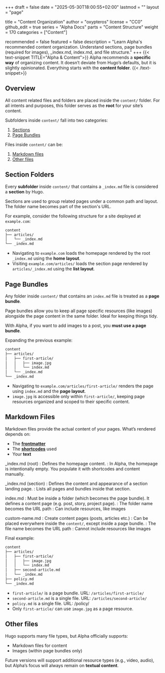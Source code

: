 +++
draft = false
date = "2025-05-30T18:00:55+02:00"
lastmod = ""
layout = "page"

title = "Content Organization"
author = "oxypteros"
license = "CC0"
github_edit = true
series = "Alpha Docs"
  parts = "Content Structure"
  weight = 170
categories = ["Content"]

recommended = false
featured = false
description = "Learn Alpha's recommended content organization. Understand sections, page bundles (required for images), _index.md, index.md, and file structure."
+++
{{< text-snippet TITLE="Alpha & Content">}}
Alpha recommends a **specific way** of organizing content. It doesn’t deviate from Hugo’s defaults, but it is slightly opinionated. Everything starts with the **content folder**.
{{< /text-snippet>}}
## Overview
All content related files and folders are placed inside the `content/` folder. For all intents and purposes, this folder serves as the **root** for your site’s content.

Subfolders inside `content/` fall into two categories:
1. [Sections](#sections)
2. [Page Bundles](#page-bundles)

Files inside `content/` can be:
1. [Markdown files](#markdown-files)
2. [Other files](#other-files)

## Section Folders
Every **subfolder** inside `content/` that contains a `_index.md` file is considered a **section** by Hugo.

Sections are used to group related pages under a common path and layout. The folder name becomes part of the section's URL.

For example, consider the following structure for a site deployed at `example.com`:

```bash
content 
├── articles/
│   └── _index.md
└── _index.md
```
- Navigating to `example.com` loads the homepage rendered by the root `_index.md` using the **home layout**.
- Visiting `example.com/articles/` loads the section page rendered by `articles/_index.md` using the **list layout**.

## Page Bundles
Any folder inside `content/` that contains an `index.md` file is treated as a **page bundle**.

Page bundles allow you to keep all page specific resources (like images) alongside the page content in the same folder. Ideal for keeping things tidy.

With Alpha, if you want to add images to a post, you **must use a page bundle**. 

Expanding the previous example:
```bash
content 
├── articles/
│   ├── first-article/
│   │   ├── image.jpg
│   │   └── index.md
│   └── _index.md
└── _index.md
```
- Navigating to `example.com/articles/first-article/` renders the page using `index.md` and the **page layout**.
- `image.jpg` is accessible only within `first-article/`, keeping page resources organized and scoped to their specific content.

## Markdown Files
Markdown files provide the actual content of your pages. What’s rendered depends on:
- The [**frontmatter**](/docs/content-creation)
- The [**shortcodes**](/docs/shortcodes) used
- Your **text**

_index.md (root) 
: Defines the homepage content. 
: In Alpha, the homepage is intentionally empty. You populate it with shortcodes and content manually.

_index.md (section)
: Defines the content and appearance of a section landing page. 
: Lists all pages and bundles inside that section.

index.md 
: Must be inside a folder (which becomes the page bundle). It defines a content page (e.g. post, story, project page).
: The folder name becomes the URL path
: Can include resources, like images

custom-name.md
: Create content pages (posts, articles etc.) 
: Can be placed everywhere inside the `content/`, except inside a page bundle.
: The file name becomes the URL path
: Cannot include resources like images

Final example:
```bash
content 
├── articles/
│   ├── first-article/
│   │   ├── image.jpg
│   │   └── index.md
│   ├── second-article.md  
│   └── _index.md
├── policy.md
└── _index.md
```
- `first-article/` is a page bundle. URL: `/articles/first-article/`
- `second-article.md` is a single file. URL: `/articles/second-article/`
- `policy.md` is a single file. URL: /policy/
- Only `first-article/` can use `image.jpg` as a page resource.

## Other files
Hugo supports many file types, but Alpha officially supports:
- Markdown files for content
- Images (within page bundles only)

Future versions will support additional resource types (e.g., video, audio), but Alpha’s focus will always remain on **textual content**.
